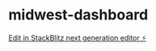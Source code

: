 # midwest-dashboard

[Edit in StackBlitz next generation editor ⚡️](https://stackblitz.com/~/github.com/malewis5/midwest-dashboard)